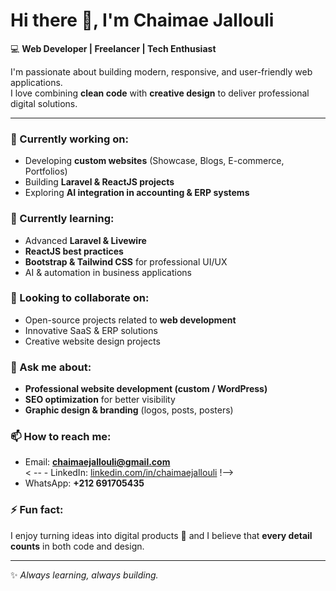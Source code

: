 # Hi there 👋, I'm Chaimae Jallouli  

💻 **Web Developer | Freelancer | Tech Enthusiast**  

I'm passionate about building modern, responsive, and user-friendly web applications.  
I love combining **clean code** with **creative design** to deliver professional digital solutions.  

---

### 🔭 Currently working on:
- Developing **custom websites** (Showcase, Blogs, E-commerce, Portfolios)  
- Building **Laravel & ReactJS projects**  
- Exploring **AI integration in accounting & ERP systems**  

### 🌱 Currently learning:
- Advanced **Laravel & Livewire**  
- **ReactJS best practices**  
- **Bootstrap & Tailwind CSS** for professional UI/UX  
- AI & automation in business applications  

### 👯 Looking to collaborate on:
- Open-source projects related to **web development**  
- Innovative SaaS & ERP solutions  
- Creative website design projects  

### 💬 Ask me about:
- **Professional website development (custom / WordPress)**  
- **SEO optimization** for better visibility  
- **Graphic design & branding** (logos, posts, posters)  

### 📫 How to reach me:
- Email: **chaimaejallouli@gmail.com**  
< -- - LinkedIn: [linkedin.com/in/chaimaejallouli](#)  !-->
- WhatsApp: **+212 691705435**  

### ⚡ Fun fact:
I enjoy turning ideas into digital products 🚀 and I believe that **every detail counts** in both code and design.  

---
✨ *Always learning, always building.*  
